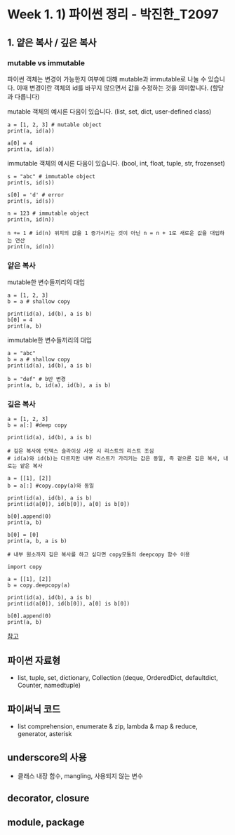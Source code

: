 # Week 1. 1) 파이썬 정리 - 박진한_T2097



## 1. 얕은 복사 / 깊은 복사

### mutable vs immutable

파이썬 객체는 변경이 가능한지 여부에 대해 mutable과 immutable로 나눌 수 있습니다. 이때 변경이란 객체의 id를 바꾸지 않으면서 값을 수정하는 것을 의미합니다. (할당과 다릅니다)

mutable 객체의 예시론 다음이 있습니다. (list, set, dict, user-defined class)

```
a = [1, 2, 3] # mutable object
print(a, id(a))

a[0] = 4
print(a, id(a))
```

immutable 객체의 예시론 다음이 있습니다. (bool, int, float, tuple, str, frozenset)

```
s = "abc" # immutable object
print(s, id(s))

s[0] = 'd' # error
print(s, id(s))
```

```
n = 123 # immutable object
print(n, id(n))

n += 1 # id(n) 위치의 값을 1 증가시키는 것이 아닌 n = n + 1로 새로운 값을 대입하는 연산
print(n, id(n))
```

### 얕은 복사

mutable한 변수들끼리의 대입

```
a = [1, 2, 3]
b = a # shallow copy

print(id(a), id(b), a is b)
b[0] = 4
print(a, b)
```

immutable한 변수들끼리의 대입

```
a = "abc"
b = a # shallow copy
print(id(a), id(b), a is b)

b = "def" # b만 변경
print(a, b, id(a), id(b), a is b)
```

### 깊은 복사

```
a = [1, 2, 3]
b = a[:] #deep copy

print(id(a), id(b), a is b)
```

```
# 깊은 복사에 인덱스 슬라이싱 사용 시 리스트의 리스트 조심
# id(a)와 id(b)는 다르지만 내부 리스트가 가리키는 값은 동일, 즉 겉으론 깊은 복사, 내로는 얕은 복사

a = [[1], [2]]
b = a[:] #copy.copy(a)와 동일

print(id(a), id(b), a is b)
print(id(a[0]), id(b[0]), a[0] is b[0])

b[0].append(0)
print(a, b)

b[0] = [0]
print(a, b, a is b)
```

```
# 내부 원소까지 깊은 복사를 하고 싶다면 copy모듈의 deepcopy 함수 이용

import copy

a = [[1], [2]]
b = copy.deepcopy(a)

print(id(a), id(b), a is b)
print(id(a[0]), id(b[0]), a[0] is b[0])

b[0].append(0)
print(a, b)
```

[참고](https://wikidocs.net/16038)

## 파이썬 자료형

- list, tuple, set, dictionary, Collection (deque, OrderedDict, defaultdict, Counter, namedtuple)

## 파이써닉 코드

- list comprehension, enumerate & zip, lambda & map & reduce, generator, asterisk

## underscore의 사용

- 클래스 내장 함수, mangling, 사용되지 않는 변수

## decorator, closure

## module, package
